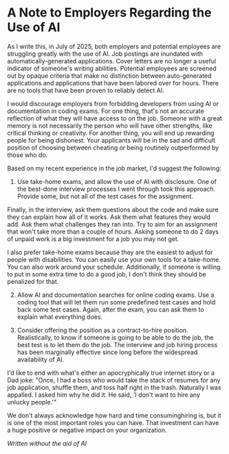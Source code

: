 # A Note to Employers Regarding the Use of AI

As I write this, in July of 2025, both employers and potential employees are struggling greatly with the use of AI.  Job postings are inundated with automatically-generated applications.  Cover letters are no longer a useful indicator of someone's writing abilities. Potential employees are screened out by opaque criteria that make no distinction between auto-generated applications and applications that have been labored over for hours.  There are no tools that have been proven to reliably detect AI.

I would discourage employers from forbidding developers from using AI or documentation in coding exams.  For one thing, that's not an accurate reflection of what they will have access to on the job.  Someone with a great memory is not necessarily the  person who will have other strengths, like critical thinking or creativity.  For another thing, you will end up rewarding people for being dishonest.  Your applicants will be in the sad and difficult position of choosing between cheating or being routinely outperformed by those who do.

Based on my recent experience in the job market, I'd suggest the following:

1. Use take-home exams, and allow the use of AI with disclosure.  One of the best-done interview processes I went through took this approach.
   Provide some, but not all of the test cases for the assignment.  

Finally, in the interview, ask them questions about the code and make sure they can
explain how all of it works.  Ask them what features they would add.  Ask them what challenges they ran into.  Try to aim for an assignment that won't take more than a couple of hours.  Asking someone to do 2 days of unpaid work is a big investment for a job you may not get.  

I also prefer take-home exams because they are the easiest to adjust for people with disabilities.  You can easily use your own tools for a take-home. You can also work around your schedule.  Additionally, if someone is willing to put in some extra time to do a good job, I don't think they should be penalized for that.  

2. Allow AI and documentation searches for online coding exams.  Use a coding tool that will let them run some predefined test cases and hold back some test cases.
   Again, after the exam, you can ask them to explain what everything does.

3. Consider offering the position as a contract-to-hire position.  Realistically, to know if someone is going to be able to do the job, the best test is to let them do the job.  The interview and job hiring process has been marginally effective since long before the widespread availability of AI.

I'd like to end with what's either an apocryphically true internet story or a Dad joke:  "Once, I had a boss who would take the stack of resumes for any job application, shuffle them, and toss half right in the trash.  Naturally I was appalled.  I asked him
why he did it.  He said, 'I don't want to hire any unlucky people.'"  

We don't always acknowledge how hard and time consuminghiring is, but it is one of the most important roles you can have.  That investment can have a huge positive or negative impact on your organization.

_Written without the aid of AI_